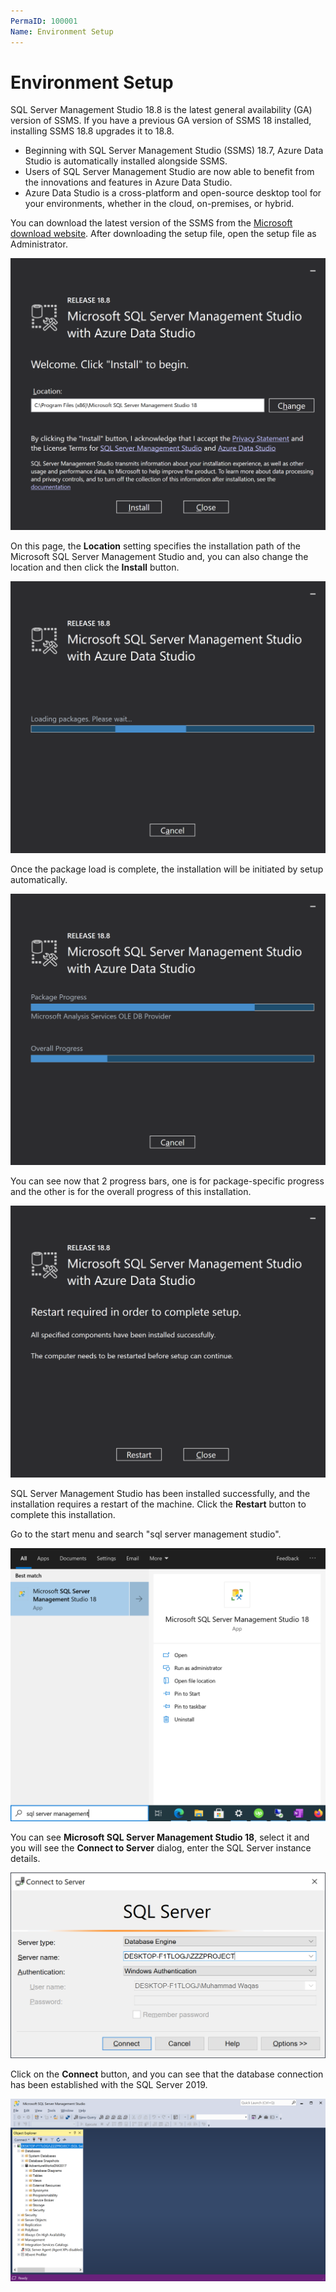 ```yaml
---
PermaID: 100001
Name: Environment Setup
---
```


# Environment Setup

SQL Server Management Studio 18.8 is the latest general availability (GA) version of SSMS. If you have a previous GA version of SSMS 18 installed, installing SSMS 18.8 upgrades it to 18.8.

 - Beginning with SQL Server Management Studio (SSMS) 18.7, Azure Data Studio is automatically installed alongside SSMS. 
 - Users of SQL Server Management Studio are now able to benefit from the innovations and features in Azure Data Studio. 
 - Azure Data Studio is a cross-platform and open-source desktop tool for your environments, whether in the cloud, on-premises, or hybrid.

You can download the latest version of the SSMS from the [Microsoft download website](https://docs.microsoft.com/en-us/sql/ssms/download-sql-server-management-studio-ssms?view=sql-server-ver15). After downloading the setup file, open the setup file as Administrator.

<img src="images/setup-1.png" alt="Run setup file">

On this page, the **Location** setting specifies the installation path of the Microsoft SQL Server Management Studio and, you can also change the location and then click the **Install** button.

<img src="images/setup-2.png" alt="Loading packages">

Once the package load is complete, the installation will be initiated by setup automatically.

<img src="images/setup-3.png" alt="Progress started">

You can see now that 2 progress bars, one is for package-specific progress and the other is for the overall progress of this installation.

<img src="images/setup-4.png" alt="Restart required">

SQL Server Management Studio has been installed successfully, and the installation requires a restart of the machine. Click the **Restart** button to complete this installation.

Go to the start menu and search "sql server management studio".

<img src="images/setup-5.png" alt="Search SSMS on start menu">

You can see **Microsoft SQL Server Management Studio 18**, select it and you will see the **Connect to Server** dialog, enter the SQL Server instance details.

<img src="images/setup-6.png" alt="Enter the SQL Server instance details">

Click on the **Connect** button, and you can see that the database connection has been established with the SQL Server 2019.

<img src="images/setup-7.png" alt="Connection established with the SQL Server 2019">

